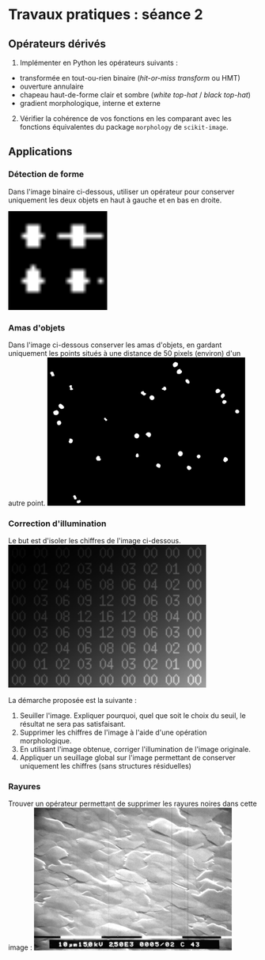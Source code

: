 # Travaux pratiques : séance 2


## Opérateurs dérivés

1. Implémenter en Python les opérateurs suivants : 

 * transformée en tout-ou-rien binaire (*hit-or-miss transform* ou HMT)
 * ouverture annulaire
 * chapeau haut-de-forme clair et sombre (*white top-hat* / *black top-hat*)
 * gradient morphologique, interne et externe


2. Vérifier la cohérence de vos fonctions en les comparant avec les fonctions équivalentes du package `morphology`  de `scikit-image`.

## Applications

### Détection de forme

Dans l'image binaire ci-dessous, utiliser un opérateur pour conserver uniquement les deux objets en haut à gauche et en bas en droite.

<img src="hmt.png" width="200"> 


### Amas d'objets

 Dans l'image ci-dessous conserver les amas d'objets, en gardant uniquement les points  situés à une distance de 50 pixels (environ) d'un autre point.
<img src="amas.png" width="400"> 


### Correction d'illumination

Le but est d'isoler les chiffres de l'image ci-dessous. 
<img src="numbers.png" width="400"> 

La démarche proposée est la suivante :
1. Seuiller l'image. Expliquer pourquoi, quel que soit le choix du seuil, le résultat ne sera pas satisfaisant.
2. Supprimer les chiffres de l'image à l'aide d'une opération morphologique.
3. En utilisant l'image obtenue, corriger l'illumination de l'image originale.
4. Appliquer un seuillage global sur l'image permettant de conserver uniquement les chiffres (sans structures résiduelles) 

### Rayures

Trouver un opérateur permettant de supprimer les rayures noires dans cette image :
<img src="rayures.jpg" width="400"> 



